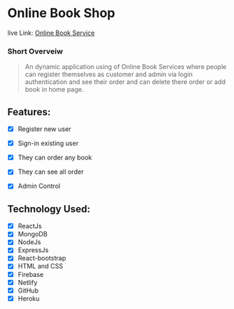 # Online Book Shop

live Link: [Online Book Service]( https://online-book-service.web.app/)
### Short Overveiw


> An dynamic application using of Online Book Services where people can register themselves as customer and admin via login authentication and see their order and can delete there order or add book in home page.
 
 
## Features:


- [x] Register new user
- [x] Sign-in existing user
- [x] They can order any book
- [x] They can see all order
- [x] Admin Control


## Technology Used:
- [x] ReactJs
- [x] MongoDB
- [x] NodeJs
- [x] ExpressJs
- [x] React-bootstrap
- [x] HTML and CSS
- [x] Firebase
- [x] Netlify
- [x] GitHub
- [x] Heroku
